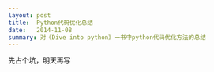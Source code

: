 ```yaml
---
layout: post
title:  Python代码优化总结 
date:   2014-11-08
summary: 对《Dive into python》一书中python代码优化方法的总结
---
```


先占个坑，明天再写
